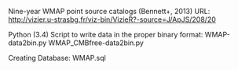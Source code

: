 Nine-year WMAP point source catalogs (Bennett+, 2013) URL:
http://vizier.u-strasbg.fr/viz-bin/VizieR?-source=J/ApJS/208/20

Python (3.4) Script to write data in the proper binary format:
WMAP-data2bin.py
WMAP_CMBfree-data2bin.py

Creating Database:
WMAP.sql